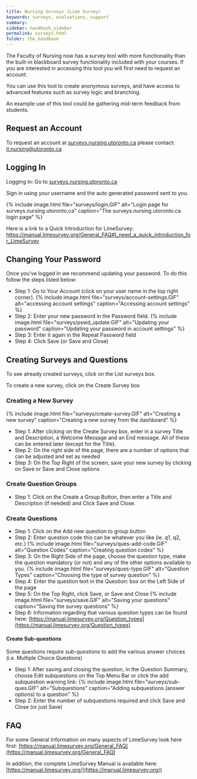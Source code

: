 ```yaml
---
title: Nursing Surveys (Lime Survey)
keywords: surveys, evaluations, support
summary:
sidebar: handbook_sidebar
permalink: surveys.html
folder: the_handbook
---
```


The Faculty of Nursing now has a survey tool with more functionality than the built-in blackboard survey functionality included with your courses. If you are interested in accessing this tool you will first need to request an account.

You can use this tool to create anonymous surveys, and have access to advanced features such as survey logic and branching.

An example use of this tool could be gathering mid-term feedback from students.

## Request an Account

To request an account at [surveys.nursing.utoronto.ca](https://surveys.nursing.utoronto.ca) please contact: [it.nursing@utoronto.ca](mailto:it.nursing@utoronto.ca)

## Logging In

Logging in: Go to [surveys.nursing.utoronto.ca](https://surveys.nursing.utoronto.ca/admin/authentication/sa/login)

Sign in using your username and the auto generated password sent to you.

{% include image.html file="surveys/login.GIF" alt="Login page for surveys.nursing.utoronto.ca" caption="The surveys.nursing.utoronto.ca login page" %}

Here is a link to a Quick Introduction for LimeSurvey: https://manual.limesurvey.org/General_FAQ#I_need_a_quick_introduction_for_LimeSurvey


## Changing Your Password

Once you've logged in we recommend updating your password. To do this follow the steps listed below:

- Step 1: Go to Your Account (click on your user name in the top right corner).
{% include image.html file="surveys/account-settings.GIF" alt="accessing account settings" caption="Accessing account settings" %}
- Step 2: Enter your new password in the Password field.
{% include image.html file="surveys/pswd_update.GIF" alt="Updating your password" caption="Updating your password in account settings" %}  
- Step 3: Enter it again in the Repeat Password field
- Step 4: Click Save (or Save and Close)



## Creating Surveys and Questions
To see already created surveys, click on the List surveys box.

To create a new survey, click on the Create Survey box

### Creating a New Survey
{% include image.html file="surveys/create-survey.GIF" alt="Creating a new survey" caption="Creating a new survey from the dashboard" %}  


   - Step 1: After clicking on the Create Survey box, enter in a survey Title and Description, a Welcome Message and an End message. All of these can be entered later (except for the Title).
   - Step 2: On the right side of the page, there are a number of options that can be adjusted and set as needed
   - Step 3: On the Top Right of the screen, save your new survey by clicking on Save or Save and Close options

### Create Question Groups

   - Step 1: Click on the Create a Group Button, then enter a Title and Description (if needed) and Click Save and Close.

### Create Questions

   - Step 1: Click on the Add new question to group button
   - Step 2: Enter question code this can be whatever you like (ie. q1, q2, etc.)
   {% include image.html file="surveys/ques-add-code.GIF" alt="Question Codes" caption="Creating question codes" %}  
   - Step 3: On the Right Side of the page, choose the question type, make the question mandatory 	(or not) and any of the other options available to you.
   {% include image.html file="surveys/ques-type.GIF" alt="Question Types" caption="Choosing the type of survey question" %}  
   - Step 4: Enter the question text in the Question: box on the Left Side of the page
   - Step 5: On the Top Right, click Save, or Save and Close
   {% include image.html file="surveys/save.GIF" alt="Saving your questions" caption="Saving the survey questions" %}  
   - Step 6: Information regarding that various question types can be found here: [https://manual.limesurvey.org/Question_types](https://manual.limesurvey.org/Question_types)


#### Create Sub-questions

Some questions require *sub-questions* to add the various answer choices (i.e. Multiple Choice Questions)
   - Step 1: After saving and closing the question, in the Question Summary, choose Edit subquestions on the Top Menu Bar or click the add subquestion warning link:
   {% include image.html file="surveys/sub-ques.GIF" alt="Subquestions" caption="Adding subquestions (answer options) to a question" %}  
   - Step 2: Enter the number of subquestions required and click Save and Close (or just Save)


## FAQ

For some General Information on many aspects of LimeSurvey look here first: [https://manual.limesurvey.org/General_FAQ](https://manual.limesurvey.org/General_FAQ)

In addition, the complete LimeSurvey Manual is available here: [https://manual.limesurvey.org/](https://manual.limesurvey.org/)
